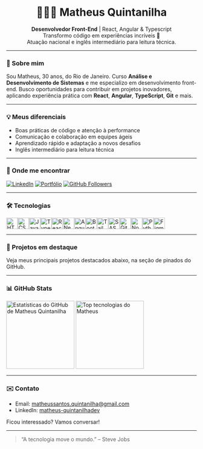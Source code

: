 <h1 align="center">👨🏽‍💻 Matheus Quintanilha</h1>

<p align="center">
  <strong>Desenvolvedor Front-End</strong> | React, Angular & Typescript <br/>
  Transformo código em experiências incríveis 🚀<br/>
  Atuação nacional e inglês intermediário para leitura técnica.
</p>

---

### 🧠 Sobre mim

Sou Matheus, 30 anos, do Rio de Janeiro. Curso **Análise e Desenvolvimento de Sistemas** e me especializo em desenvolvimento front-end. Busco oportunidades para contribuir em projetos inovadores, aplicando experiência prática com **React**, **Angular**, **TypeScript**, **Git** e mais.

---

### 💡 Meus diferenciais

- Boas práticas de código e atenção à performance
- Comunicação e colaboração em equipes ágeis
- Aprendizado rápido e adaptação a novos desafios
- Inglês intermediário para leitura técnica

---

### 🔗 Onde me encontrar

[![LinkedIn](https://img.shields.io/badge/LinkedIn-0077B5?style=for-the-badge&logo=linkedin&logoColor=white)](https://www.linkedin.com/in/matheus-quintanilhadev/)
[![Portfólio](https://img.shields.io/badge/Portf%C3%B3lio-000000?style=for-the-badge&logo=google-chrome&logoColor=white)](https://portflio-matheus-quintanilha.vercel.app/)
[![GitHub Followers](https://custom-icon-badges.demolab.com/github/followers/MatheusQuintanilhaa?color=236ad3&labelColor=1155ba&style=for-the-badge&logo=github&label=Seguidores)](https://github.com/MatheusQuintanilhaa?tab=followers)

---

### 🛠️ Tecnologias

<div style="display: flex; flex-wrap: wrap;">
  <img alt="HTML" title="HTML" width="30px" src="https://cdn.jsdelivr.net/gh/devicons/devicon@latest/icons/html5/html5-original.svg"/>
  <img alt="CSS" title="CSS" width="30px" src="https://cdn.jsdelivr.net/gh/devicons/devicon@latest/icons/css3/css3-original.svg"/>
  <img alt="JavaScript" title="JavaScript" width="30px" src="https://cdn.jsdelivr.net/gh/devicons/devicon@latest/icons/javascript/javascript-original.svg"/>
  <img alt="TypeScript" title="TypeScript" width="30px" src="https://cdn.jsdelivr.net/gh/devicons/devicon@latest/icons/typescript/typescript-original.svg"/>
  <img alt="React" title="React" width="30px" src="https://cdn.jsdelivr.net/gh/devicons/devicon@latest/icons/react/react-original.svg"/>
  <img alt="Next.js" title="Next.js" width="30px" src="https://cdn.jsdelivr.net/gh/devicons/devicon@latest/icons/nextjs/nextjs-original.svg"/>
  <img alt="Angular" title="Angular" width="30px" src="https://cdn.jsdelivr.net/gh/devicons/devicon@latest/icons/angular/angular-original.svg"/>
  <img alt="Bootstrap" title="Bootstrap" width="30px" src="https://cdn.jsdelivr.net/gh/devicons/devicon@latest/icons/bootstrap/bootstrap-original.svg"/>
  <img alt="TailwindCSS" title="TailwindCSS" width="30px" src="https://cdn.jsdelivr.net/gh/devicons/devicon@latest/icons/tailwindcss/tailwindcss-original.svg"/>
  <img alt="SASS" title="SASS" width="30px" src="https://cdn.jsdelivr.net/gh/devicons/devicon@latest/icons/sass/sass-original.svg"/>
  <img alt="Git" title="Git" width="30px" src="https://cdn.jsdelivr.net/gh/devicons/devicon@latest/icons/git/git-original.svg"/>
  <img alt="Node.js" title="Node.js" width="30px" src="https://cdn.jsdelivr.net/gh/devicons/devicon@latest/icons/nodejs/nodejs-original.svg"/>
  <img alt="Python" title="Python" width="30px" src="https://cdn.jsdelivr.net/gh/devicons/devicon@latest/icons/python/python-original.svg"/>
  <img alt="Figma" title="Figma" width="30px" src="https://cdn.jsdelivr.net/gh/devicons/devicon@latest/icons/figma/figma-original.svg"/>
</div>

---

### 📌 Projetos em destaque

Veja meus principais projetos destacados abaixo, na seção de pinados do GitHub.

---

### 📊 GitHub Stats

<p align="left">
  <img alt="Estatísticas do GitHub de Matheus Quintanilha" height="180px" src="https://github-readme-stats.vercel.app/api?username=MatheusQuintanilhaa&show_icons=true&theme=tokyonight&include_all_commits=true&locale=pt-br" />
  <img alt="Top tecnologias do Matheus" height="180px" src="https://github-readme-stats.vercel.app/api/top-langs/?username=MatheusQuintanilhaa&theme=tokyonight&layout=compact&custom_title=Tecnologias&langs_count=9" />
</p>

---

### ✉️ Contato

- Email: matheussantos.quintanilha@gmail.com
- LinkedIn: [matheus-quintanilhadev](https://www.linkedin.com/in/matheus-quintanilhadev/)

Ficou interessado? Vamos conversar!

---

> “A tecnologia move o mundo.” – Steve Jobs
